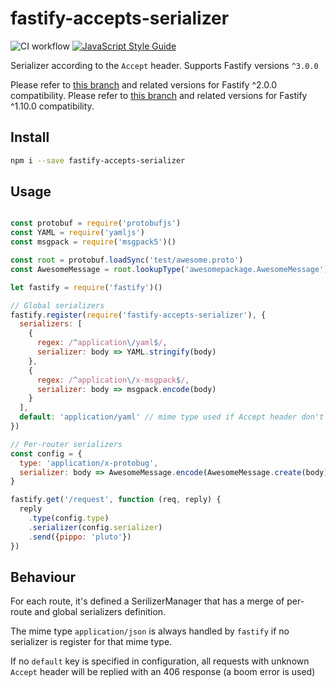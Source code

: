 # fastify-accepts-serializer

![CI workflow](https://github.com/fastify/fastify-accepts-serializer/workflows/CI%20workflow/badge.svg)
[![JavaScript Style Guide](https://img.shields.io/badge/code_style-standard-brightgreen.svg)](https://standardjs.com)

Serializer according to the `Accept` header. Supports Fastify versions `^3.0.0`

Please refer to [this branch](https://github.com/fastify/fastify-accepts-serializer/tree/v2.x) and related versions for Fastify ^2.0.0 compatibility.
Please refer to [this branch](https://github.com/fastify/fastify-accepts-serializer/tree/1.x) and related versions for Fastify ^1.10.0 compatibility.

## Install
```sh
npm i --save fastify-accepts-serializer
```

## Usage
```js

const protobuf = require('protobufjs')
const YAML = require('yamljs')
const msgpack = require('msgpack5')()

const root = protobuf.loadSync('test/awesome.proto')
const AwesomeMessage = root.lookupType('awesomepackage.AwesomeMessage')

let fastify = require('fastify')()

// Global serializers
fastify.register(require('fastify-accepts-serializer'), {
  serializers: [
    {
      regex: /^application\/yaml$/,
      serializer: body => YAML.stringify(body)
    },
    {
      regex: /^application\/x-msgpack$/,
      serializer: body => msgpack.encode(body)
    }
  ],
  default: 'application/yaml' // mime type used if Accept header don't match anything
})

// Per-router serializers
const config = {
  type: 'application/x-protobug',
  serializer: body => AwesomeMessage.encode(AwesomeMessage.create(body)).finish()
}

fastify.get('/request', function (req, reply) {
  reply
    .type(config.type)
    .serializer(config.serializer)
    .send({pippo: 'pluto'})
})
```

## Behaviour

For each route, it's defined a SerilizerManager that has a merge of per-route and global serializers definition.

The mime type `application/json` is always handled by `fastify` if no serializer is register for that mime type.

If no `default` key is specified in configuration, all requests with unknown `Accept` header will be replied with an 406 response (a boom error is used)
